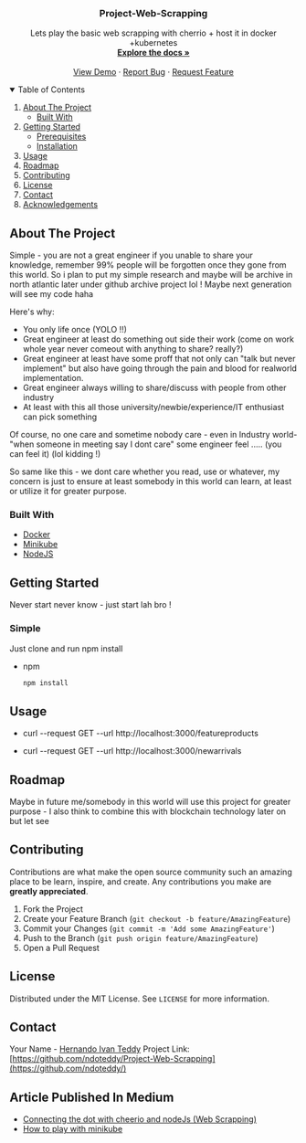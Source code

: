
<!-- PROJECT LOGO -->
<br />
<p align="center">

  <h3 align="center">Project-Web-Scrapping</h3>

  <p align="center">
    Lets play the basic web scrapping with cherrio + host it in docker +kubernetes
    <br />
    <a href="https://github.com/ndoteddy/Project-Web-Scrapping/blob/main/readme.md"><strong>Explore the docs »</strong></a>
    <br />
    <br />
    <a href="https://github.com/ndoteddy/Project-Web-Scrapping/blob/main/readme.md">View Demo</a>
    ·
    <a href="https://github.com/ndoteddy/Project-Web-Scrapping/issues">Report Bug</a>
    ·
    <a href="https://github.com/ndoteddy/Project-Web-Scrapping/issues">Request Feature</a>
  </p>
</p>



<!-- TABLE OF CONTENTS -->
<details open="open">
  <summary>Table of Contents</summary>
  <ol>
    <li>
      <a href="#about-the-project">About The Project</a>
      <ul>
        <li><a href="#built-with">Built With</a></li>
      </ul>
    </li>
    <li>
      <a href="#getting-started">Getting Started</a>
      <ul>
        <li><a href="#prerequisites">Prerequisites</a></li>
        <li><a href="#installation">Installation</a></li>
      </ul>
    </li>
    <li><a href="#usage">Usage</a></li>
    <li><a href="#roadmap">Roadmap</a></li>
    <li><a href="#contributing">Contributing</a></li>
    <li><a href="#license">License</a></li>
    <li><a href="#contact">Contact</a></li>
    <li><a href="#acknowledgements">Acknowledgements</a></li>
  </ol>
</details>



<!-- ABOUT THE PROJECT -->
## About The Project


Simple - you are not a great engineer if you unable to share your knowledge, remember 99% people will be forgotten once they gone from this world. So i plan to put my simple research and maybe will be archive in north atlantic later under github archive project lol ! Maybe next generation will see my code haha


Here's why:
* You only life once  (YOLO !!)
* Great engineer at least do something out side their work (come on work whole year never comeout with anything to share? really?)
* Great engineer at least have some proff that not only can "talk but never implement" but also have going through the pain and blood for realworld implementation.
* Great engineer always willing to share/discuss with people from other industry
* At least with this all those university/newbie/experience/IT enthusiast can pick something 



Of course, no one care and sometime nobody care - even in Industry world- "when someone in meeting say I dont care" some engineer feel ..... (you can feel it) (lol kidding !)

So same like this - we dont care whether you read, use or whatever, my concern is just to ensure at least somebody in this world
can learn, at least or utilize it for greater purpose.


### Built With

* [Docker](https://www.docker.com/)
* [Minikube](https://minikube.sigs.k8s.io/docs/start/)
* [NodeJS](https://nodejs.org/en/download/package-manager/)

<!-- GETTING STARTED -->
## Getting Started

Never start never know - just start lah bro !

### Simple

Just clone and run npm install
* npm
  ```sh
  npm install
  ```




<!-- USAGE EXAMPLES -->
## Usage

* curl --request GET
  --url http://localhost:3000/featureproducts

* curl --request GET
  --url http://localhost:3000/newarrivals

<!-- ROADMAP -->
## Roadmap

Maybe in future me/somebody in this world will use this project for greater purpose - 
I also think to combine this with blockchain technology later on but let see

<!-- CONTRIBUTING -->
## Contributing

Contributions are what make the open source community such an amazing place to be learn, inspire, and create. Any contributions you make are **greatly appreciated**.

1. Fork the Project
2. Create your Feature Branch (`git checkout -b feature/AmazingFeature`)
3. Commit your Changes (`git commit -m 'Add some AmazingFeature'`)
4. Push to the Branch (`git push origin feature/AmazingFeature`)
5. Open a Pull Request



<!-- LICENSE -->
## License
Distributed under the MIT License. See `LICENSE` for more information.



<!-- CONTACT -->
## Contact
Your Name - [Hernando Ivan Teddy](https://www.linkedin.com/in/hernandoivanteddy/) 
Project Link: [https://github.com/ndoteddy/Project-Web-Scrapping](https://github.com/ndoteddy/)



<!-- ACKNOWLEDGEMENTS -->
## Article Published In Medium
* [Connecting the dot with cheerio and nodeJs (Web Scrapping)](https://medium.com/scriptkiddiez/connecting-the-dot-with-cherrio-web-scrapping-f8f915f8a359?source=your_stories_page-------------------------------------)
* [How to play with minikube](https://medium.com/scriptkiddiez/how-to-play-with-minikube-3491dbac30f)



